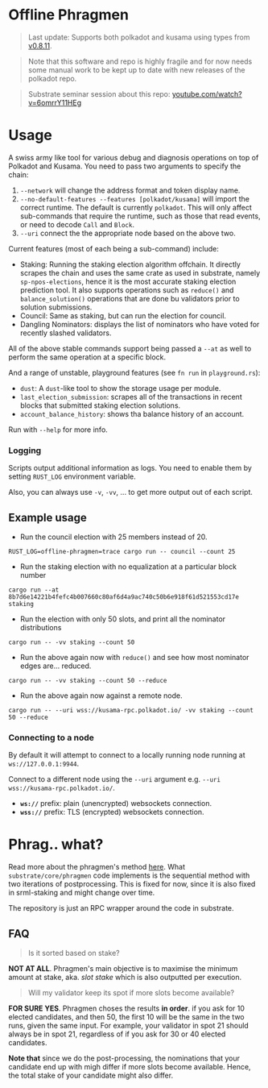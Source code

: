 # Offline Phragmen

> Last update: Supports both polkadot and kusama using types from
> [v0.8.11](https://github.com/paritytech/polkadot/releases/tag/v0.8.11).


> Note that this software and repo is highly fragile and for now needs some manual work to be kept
> up to date with new releases of the polkadot repo.

> Substrate seminar session about this repo: [youtube.com/watch?v=6omrrY11HEg](youtube.com/watch?v=6omrrY11HEg)

# Usage

A swiss army like tool for various debug and diagnosis operations on top of Polkadot and Kusama. You
need to pass two arguments to specify the chain:

1. `--network` will change the address format and token display name.
2. `--no-default-features --features [polkadot/kusama]` will import the correct runtime. The default
   is currently `polkadot`. This will only affect sub-commands that require the runtime, such as
   those that read events, or need to decode `Call` and `Block`.
3. `--uri` connect the the appropriate node based on the above two.

Current features (most of each being a sub-command) include:

- Staking: Running the staking election algorithm offchain. It directly scrapes the chain and uses
  the same crate as used in substrate, namely `sp-npos-elections`, hence it is the most accurate
  staking election prediction tool. It also supports operations such as `reduce()` and
  `balance_solution()` operations that are done bu validators prior to solution submissions.
- Council: Same as staking, but can run the election for council.
- Dangling Nominators: displays the list of nominators who have voted for recently slashed
  validators.

All of the above stable commands support being passed a `--at` as well to perform the same operation
at a specific block.

And a range of unstable, playground features (see `fn run` in `playground.rs`):

- `dust`: A `dust`-like tool to show the storage usage per module.
- `last_election_submission`: scrapes all of the transactions in recent blocks that submitted
  staking election solutions.
- `account_balance_history`: shows tha balance history of an account.

Run with `--help` for more info.

### Logging

Scripts output additional information as logs. You need to enable them by setting `RUST_LOG`
environment variable.

Also, you can always use `-v`, `-vv`, ... to get more output out of each script.

## Example usage

- Run the council election with 25 members instead of 20.

```
RUST_LOG=offline-phragmen=trace cargo run -- council --count 25
```

- Run the staking election with no equalization at a particular block number

```
cargo run --at 8b7d6e14221b4fefc4b007660c80af6d4a9ac740c50b6e918f61d521553cd17e staking
```

- Run the election with only 50 slots, and print all the nominator distributions

```
cargo run -- -vv staking --count 50
```

- Run the above again now with `reduce()` and see how most nominator edges are... reduced.

```
cargo run -- -vv staking --count 50 --reduce
```

- Run the above again now against a remote node.

```
cargo run -- --uri wss://kusama-rpc.polkadot.io/ -vv staking --count 50 --reduce
```

### Connecting to a node

By default it will attempt to connect to a locally running node running at `ws://127.0.0.1:9944`.

Connect to a different node using the `--uri` argument e.g. `--uri wss://kusama-rpc.polkadot.io/`.

- **`ws://`** prefix: plain (unencrypted) websockets connection.
- **`wss://`** prefix: TLS (encrypted) websockets connection.

# Phrag.. what?

Read more about the phragmen's method [here](https://wiki.polkadot.network/docs/en/learn-phragmen).
What `substrate/core/phragmen` code implements is the sequential method with two iterations of
postprocessing. This is fixed for now, since it is also fixed in srml-staking and might change over
time.

The repository is just an RPC wrapper around the code in substrate.

## FAQ

> Is it sorted based on stake?

**NOT AT ALL**. Phragmen's main objective is to maximise the minimum amount at stake, aka. _slot
stake_ which is also outputted per execution.

> Will my validator keep its spot if more slots become available?

**FOR SURE YES**. Phragmen choses the results __in order__. if you ask for 10 elected candidates,
and then 50, the first 10 will be the same in the two runs, given the same input. For example, your
validator in spot 21 should always be in spot 21, regardless of if you ask for 30 or 40 elected
candidates.

**Note that** since we do the post-processing, the nominations that your candidate end up with migh
differ if more slots become available. Hence, the total stake of your candidate might also differ.
